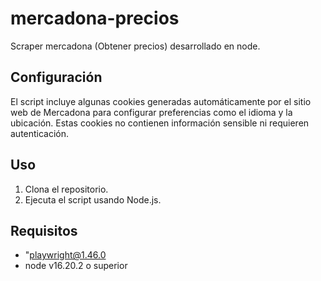 # mercadona-precios
Scraper mercadona (Obtener precios) desarrollado en node.

## Configuración
El script incluye algunas cookies generadas automáticamente por el sitio web de Mercadona para configurar preferencias como el idioma y la ubicación. Estas cookies no contienen información sensible ni requieren autenticación.

## Uso
1. Clona el repositorio.
2. Ejecuta el script usando Node.js.

## Requisitos
- "playwright@1.46.0
- node v16.20.2 o superior
